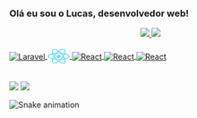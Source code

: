 ### Olá eu sou o Lucas, desenvolvedor web!



<div align="center">
  <a href="https://github.com/lsena-web">
  <img height="180em" src="https://github-readme-stats.vercel.app/api?username=lsena-web&show_icons=true&theme=tokyonight&include_all_commits=true&count_private=true"/>
  <img height="180em" src="https://github-readme-stats.vercel.app/api/top-langs/?username=lsena-web&layout=compact&langs_count=7&theme=tokyonight"/>
</div>
  
<div style="display: inline_block"><br>
  <img align="center" alt="Laravel" height="30" width="40" src="https://cdn.jsdelivr.net/gh/devicons/devicon@latest/icons/laravel/laravel-original.svg" />
  <img align="center" alt="React" height="30" width="40" src="https://raw.githubusercontent.com/devicons/devicon/master/icons/react/react-original.svg"> 
  <img align="center" alt="React" height="30" width="40" src="https://cdn.jsdelivr.net/gh/devicons/devicon@latest/icons/docker/docker-original.svg" />
  <img align="center" alt="React" height="30" width="40" src="https://cdn.jsdelivr.net/gh/devicons/devicon@latest/icons/mysql/mysql-original.svg" />
  <img align="center" alt="React" height="30" width="40" src="https://cdn.jsdelivr.net/gh/devicons/devicon@latest/icons/selenium/selenium-original.svg" />   
</div>
  


</div>
  
  ##
  
  <div> 
  <a href = "mailto:lsena.web@gmail.com"><img src="https://img.shields.io/badge/-Gmail-%23333?style=for-the-badge&logo=gmail&logoColor=white" target="_blank"></a>
  <a href="https://www.linkedin.com/in/dami%C3%A3o-lucas-alencar-de-sena-974a6416b/" target="_blank"><img src="https://img.shields.io/badge/-LinkedIn-%230077B5?style=for-the-badge&logo=linkedin&logoColor=white" target="_blank"></a> 
 
  ![Snake animation](https://github.com/lsena-web/lsena-web/blob/output/github-contribution-grid-snake.svg)
 
</div>
